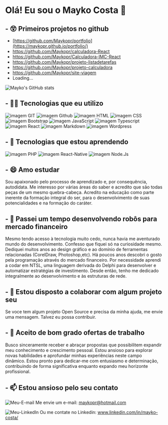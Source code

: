 
# Olá! Eu sou o Mayko Costa 👋

## - 😲 Primeiros projetos no github

- [https://github.com/Maykopr/portfolio](https://maykopr.github.io/portfolio/)
- https://github.com/Maykopr/calculadora-React
- https://github.com/Maykopr/Calculadora-IMC-React
- https://github.com/Maykopr/projeto-listadetarefas
- https://github.com/Maykopr/projeto-calculadora
- https://github.com/Maykopr/site-viagem
- Loading...

![Mayko's GitHub stats](https://github-readme-stats.vercel.app/api?username=Maykopr&show_icons=true&theme=vision-friendly-dark)
## - 👨‍💻 Tecnologias que eu utilizo

![imagem GIT](https://img.shields.io/badge/GIT-E44C30?style=for-the-badge&logo=git&logoColor=white)
![imagem Github](https://img.shields.io/badge/GitHub-100000?style=for-the-badge&logo=githublogoColor=white)
![imagem HTML](https://img.shields.io/badge/HTML5-E34F26?style=for-the-badge&logo=html5&logoColor=white)
![imagem CSS](https://img.shields.io/badge/CSS3-1572B6?style=for-the-badge&logo=css3&logoColor=white)
![imagem Bootstrap](https://img.shields.io/badge/Bootstrap-563D7C?style=for-the-badge&logo=bootstrap&logoColor=white)
![imagem JavaScript](https://img.shields.io/badge/JavaScript-F7DF1E?style=for-the-badge&logo=javascript&logoColor=black)
![imagem Typescript](https://img.shields.io/badge/TypeScript-007ACC?style=for-the-badge&logo=typescript&logoColor=white)
![imagem React](https://img.shields.io/badge/React-20232A?style=for-the-badge&logo=react&logoColor=61DAFB)
![imagem Markdown](https://img.shields.io/badge/Markdown-000000?style=for-the-badge&logo=markdown&logoColor=white)
![imagem Wordpress](https://img.shields.io/badge/Wordpress-21759B?style=for-the-badge&logo=wordpress&logoColor=white)

## - 🌱 Tecnologias que estou aprendendo

![imagem PHP](https://img.shields.io/badge/PHP-777BB4?style=for-the-badge&logo=php&logoColor=white)
![imagem React-Native](https://img.shields.io/badge/React_Native-20232A?style=for-the-badge&logo=react&logoColor=61DAFB)
![imagem Node.Js](https://img.shields.io/badge/Node.js-43853D?style=for-the-badge&logo=node.js&logoColor=white)

## - 😄 Amo estudar

  Sou apaixonado pelo processo de aprendizado e, por consequência, autodidata. Me interesso por várias áreas do saber e acredito que são todas peças de um mesmo quebra-cabeça. Acredito na educação como parte inerente da formação integral do ser, para o desenvolvimento de suas potencialidades e na formação do caráter.

## - 🔭 Passei um tempo desenvolvendo robôs para mercado financeiro

  Mesmo tendo acesso à tecnologia muito cedo, nunca havia me aventurado mundo do desenvolvimento. Confesso que fiquei só na curiosidade mesmo. Dediquei muitos anos ao design gráfico e ao domínio de ferramentas relacionadas (CorelDraw, Photoshop,etc). Há poucos anos descobri o gosto pela programação através do mercado financeiro. Por necessidade aprendi a codar em NTSL, uma linguagem derivada do Delphi para desenvolver e automatizar estratégias de investimento. Desde então, tenho me dedicado integralmente ao desenvolvimento e às estruturas de rede.

## - 👯 Estou disposto a colaborar com algum projeto seu

  Se voce tem algum projeto Open Source e precisa da minha ajuda, me envie uma mensagem. Talvez eu possa contribuir.

## - 🤔 Aceito de bom grado ofertas de trabalho

  Busco sinceramente receber e abraçar propostas que possibilitem expandir meu conhecimento e crescimento pessoal. Estou ansioso para explorar novas habilidades e aprofundar minhas experiências neste campo dinâmico. Estou pronto para dedicar-me com entusiasmo e determinação, contribuindo de forma significativa enquanto expando meu horizonte profissional.

## - 📫 Estou ansioso pelo seu contato



![Meu-E-mail](https://img.shields.io/badge/Microsoft_Outlook-0078D4?style=for-the-badge&logo=microsoft-outlook&logoColor=white)
Me envie um e-mail: maykopr@hotmail.com

![Meu-LinkedIn](https://img.shields.io/badge/LinkedIn-0077B5?style=for-the-badge&logo=linkedin&logoColor=white)
Ou me contate no Linkedin: www.linkedin.com/in/mayko-costa/

